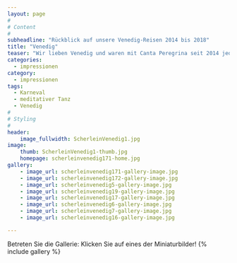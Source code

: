```yaml
---
layout: page
#
# Content
#
subheadline: "Rückblick auf unsere Venedig-Reisen 2014 bis 2018"
title: "Venedig"
teaser: "Wir lieben Venedig und waren mit Canta Peregrina seit 2014 jedes Jahr zum Karneval und zum meditativen Tanz zu Besuch. Hier können Sie sich mit uns nach Venedig träumen oder mit den Bildern von diesem Jahr in Erinnerungen schwelgen!"
categories:
  - impressionen
category:
  - impressionen
tags:
  - Karneval
  - meditativer Tanz
  - Venedig
#
# Styling
#
header:
    image_fullwidth: ScherleinVenedig1.jpg
image:
    thumb: ScherleinVenedig1-thumb.jpg
    homepage: scherleinvenedig171-home.jpg
gallery:
    - image_url: scherleinvenedig171-gallery-image.jpg
    - image_url: scherleinvenedig172-gallery-image.jpg
    - image_url: scherleinvenedig5-gallery-image.jpg
    - image_url: scherleinvenedig19-gallery-image.jpg
    - image_url: scherleinvenedig17-gallery-image.jpg
    - image_url: scherleinvenedig6-gallery-image.jpg
    - image_url: scherleinvenedig7-gallery-image.jpg
    - image_url: scherleinvenedig16-gallery-image.jpg

---
```


Betreten Sie die Gallerie: Klicken Sie auf eines der Miniaturbilder!
{% include gallery %}
